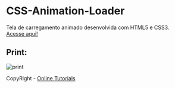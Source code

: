 # CSS-Animation-Loader
Tela de carregamento animado desenvolvida com HTML5 e CSS3. 
<br>
<a href="https://markfgui675.github.io/CSS-Animation-Loader/">Acesse aqui!</a>
## Print:
![print](https://user-images.githubusercontent.com/85682890/130371573-622d21ae-575c-4e8a-b601-2886630b31b0.png)


CopyRight - <a href="https://www.youtube.com/watch?v=U-ePoM4EDXA&list=PLd6h81_TOjqenIUMX8m5hp3VuGnSIUdd_&index=4">Online Tutorials</a>
